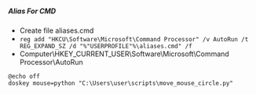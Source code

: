
##### Alias For CMD
- Create file aliases.cmd
- ```reg add "HKCU\Software\Microsoft\Command Processor" /v AutoRun /t REG_EXPAND_SZ /d "%"USERPROFILE"%\aliases.cmd" /f```
- Computer\HKEY_CURRENT_USER\Software\Microsoft\Command Processor\AutoRun

```
@echo off
doskey mouse=python "C:\Users\user\scripts\move_mouse_circle.py"
```